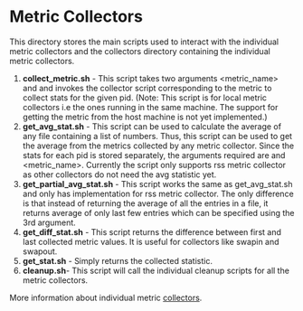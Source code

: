 # Metric Collectors

This directory stores the main scripts used to interact with the individual metric collectors and the collectors directory containing the individual metric collectors.


1. **collect_metric.sh** - This script takes two arguments <metric_name> and <pid> and invokes the collector script corresponding to the metric to collect stats for the given pid. (Note: This script is for local metric collectors i.e the ones running in the same machine. The support for getting the metric from the host machine is not yet implemented.)
2. **get_avg_stat.sh** - This script can be used to calculate the average of any file containing a list of numbers. Thus, this script can be used to get the average from the metrics collected by any metric collector. Since the stats for each pid is stored separately, the arguments required are <pid> and <metric_name>. Currently the script only supports rss metric collector as other collectors do not need the avg statistic yet.
3. **get_partial_avg_stat.sh** - This script works the same as get_avg_stat.sh and only has implementation for rss metric collector. The only difference is that instead of returning the average of all the entries in a file, it returns average of only last few entries which can be specified using the 3rd argument.
4. **get_diff_stat.sh** - This script returns the difference between first and last collected metric values. It is useful for collectors like swapin and swapout.
5. **get_stat.sh** - Simply returns the collected statistic.
6. **cleanup.sh**- This script will call the individual cleanup scripts for all the metric collectors.

More information about individual metric [collectors](collectors/README.md).
